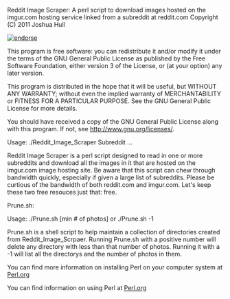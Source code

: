Reddit Image Scraper: A perl script to download images hosted on 
the imgur.com hosting service linked from a subreddit at reddit.com
Copyright (C) 2011 Joshua Hull

[![endorse](http://api.coderwall.com/joshua-hull/endorsecount.png)](http://coderwall.com/joshua-hull)

This program is free software: you can redistribute it and/or modify 
it under the terms of the GNU General Public License as published by
the Free Software Foundation, either version 3 of the License, or
(at your option) any later version.

This program is distributed in the hope that it will be useful,
but WITHOUT ANY WARRANTY; without even the implied warranty of
MERCHANTABILITY or FITNESS FOR A PARTICULAR PURPOSE.  See the
GNU General Public License for more details.

You should have received a copy of the GNU General Public License
along with this program.  If not, see <http://www.gnu.org/licenses/>.

Usage: ./Reddit_Image_Scraper Subreddit ...

Reddit Image Scraper is a perl script designed to read in one or more
subreddits and download all the images in it that are hosted on the
imgur.com image hosting site. Be aware that this script can chew 
through bandwidth quickly, especially if given a large list of
subreddits. Please be curtious of the bandwidth of both reddit.com
and imgur.com. Let's keep these two free resouces just that: free.

Prune.sh:

Usage: ./Prune.sh [min # of photos]
		or
       ./Prune.sh -1

Prune.sh is a shell script to help maintain a collection of directories
created from Reddit_Image_Scrpaer. Running Prune.sh with a positive number 
will delete any directory with less than that number of photos. Running it
with a -1 will list all the directorys and the number of photos in them.

You can find more information on installing Perl on your computer system at [Perl.org](http://www.perl.org/get.html "Perl.org")

You can find information on using Perl at [Perl.org](http://www.perl.org/get.html "Perl.org")
